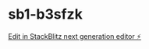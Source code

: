 # sb1-b3sfzk

[Edit in StackBlitz next generation editor ⚡️](https://stackblitz.com/~/github.com/top73Trends/sb1-b3sfzk)